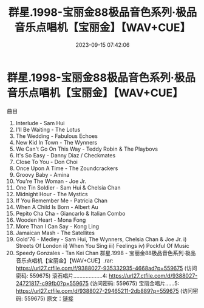 ﻿---
title: 群星.1998-宝丽金88极品音色系列·极品音乐点唱机【宝丽金】【WAV+CUE】
date: 2023-09-15 07:42:06
categories: WAV车载音乐、镜像
tags: 华语中文
---
# 群星.1998-宝丽金88极品音色系列·极品音乐点唱机【宝丽金】【WAV+CUE】

曲目
01. Interlude - Sam Hui
02. I'll Be Waiting - The Lotus
03. The Wedding - Fabulous Echoes
04. New Kid In Town - The Wynners
05. We Can't Go On This Way - Teddy Robin & The Playbovs
06. It's So Easy - Danny Diaz / Checkmates
07. Close To You - Don Choi
08. Once Upon A Time - The Zoundcrackers
09. Groovy Baby - Amina
10. You're The Woman - Joe Jr.
11. One Tin Soldier - Sam Hui & Chelsia Chan
12. Midnight Hour - The Mystics
13. If You Remember Me - Patricia Chan
14. When A Child Is Born - Albert Au
15. Pepito Cha Cha - Giancarlo & Italian Combo
16. Wooden Heart - Mona Fong
17. More Than I Can Say - Kong Ling
18. Jamaican Mash - The Satellites
19. Gold'76 - Medley - Sam Hui, The Wynners, Chelsia Chan &
Joe Jr.
i) Streets Of London
ii) When You Sing
iii) Feelings
iv) Pockful Of Music
20. Speedy Gonzales - Tan Kei Chan
群星.1998 - 宝丽金88极品音色系列·极品音乐点唱机【宝丽金】【WAV+CUE】.rar: https://url27.ctfile.com/f/9388027-935332935-4668ad?p=559675
(访问密码: 559675)
滚石唱片...................4: https://url27.ctfile.com/d/9388027-24721817-c99fb0?p=559675
(访问密码: 559675)
宝丽金唱片......5: https://url27.ctfile.com/d/9388027-29465211-2db889?p=559675
(访问密码: 559675)
原文：[链接](https://blog.sina.com.cn/s/blog_1647c7e76010313fx.html)